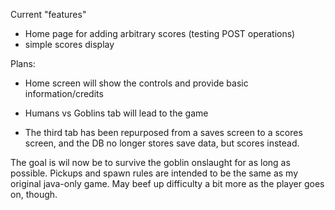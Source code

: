 Current "features"

- Home page for adding arbitrary scores (testing POST operations)
- simple scores display

Plans:
- Home screen will show the controls and provide basic information/credits

- Humans vs Goblins tab will lead to the game

- The third tab has been repurposed from a saves screen to a scores screen, and the DB no longer stores save data, but scores instead. 

The goal is wil now be to survive the goblin onslaught for as long as possible. 
Pickups and spawn rules are intended to be the same as my original java-only game. May beef up difficulty a bit more as the player goes on, though.